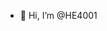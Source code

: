 - 👋 Hi, I’m @HE4001

<!---
HE4001/HE4001 is a ✨ special ✨ repository because its `README.md` (this file) appears on your GitHub profile.
You can click the Preview link to take a look at your changes.
--->
